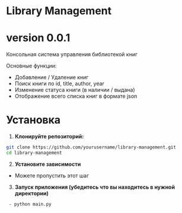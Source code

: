 # Library Management
# version 0.0.1

Консольная система управления библиотекой книг

Основные функции:
 - Добавление / Удаление книг
 - Поиск книги по id, title, author, year
 - Изменение статуса книги (в наличии / выдана)
 - Отображение всего списка книг в формате json

# Установка

1. **Клонируйте репозиторий:**

```bash
git clone https://github.com/yourusername/library-management.git
cd library-management
```

2. **Установите зависимости**
 - Можете пропустить этот шаг

3. **Запуск приложения (убедитесь что вы находитесь в нужной директории)**
```
 - python main.py
```
